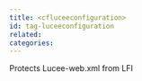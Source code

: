 ```yaml
---
title: <cfluceeconfiguration>
id: tag-luceeconfiguration
related:
categories:
---
```


Protects Lucee-web.xml from LFI
